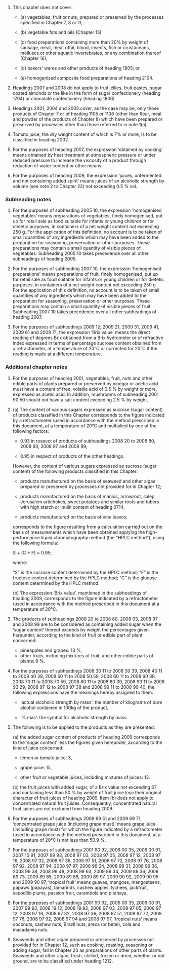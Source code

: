 1. This chapter does not cover:

    - (a) vegetables, fruit or nuts, prepared or preserved by the processes specified in Chapter 7, 8 or 11;

    - (b) vegetable fats and oils (Chapter 15)

    - (c) food preparations containing more than 20% by weight of sausage, meat, meat offal, blood, insects, fish or crustaceans, molluscs or other aquatic invertebrates, or any combination thereof (Chapter 16);

    - (d) bakers' wares and other products of heading 1905; or

    - (e) homogenised composite food preparations of heading 2104.

2. Headings 2007 and 2008 do not apply to fruit jellies, fruit pastes, sugar-coated almonds or the like in the form of sugar confectionery (heading 1704) or chocolate confectionery (heading 1806).

3. Headings 2001, 2004 and 2005 cover, as the case may be, only those products of Chapter 7 or of heading 1105 or 1106 (other than flour, meal and powder of the products of Chapter 8) which have been prepared or preserved by processes other than those referred to in note 1(a).

4. Tomato juice, the dry weight content of which is 7% or more, is to be classified in heading 2002.

5. For the purposes of heading 2007, the expression ‘obtained by cooking’ means obtained by heat treatment at atmospheric pressure or under reduced pressure to increase the viscosity of a product through reduction of water content or other means.

6. For the purposes of heading 2009, the expression ‘juices, unfermented and not containing added spirit’ means juices of an alcoholic strength by volume (see note 2 to Chapter 22) not exceeding 0.5 % vol.

### Subheading notes

1. For the purposes of subheading 2005 10, the expression ‘homogenised vegetables’ means preparations of vegetables, finely homogenised, put up for retail sale as food suitable for infants or young children or for dietetic purposes, in containers of a net weight content not exceeding 250 g. For the application of this definition, no account is to be taken of small quantities of any ingredients which may have been added to the preparation for seasoning, preservation or other purposes. These preparations may contain a small quantity of visible pieces of vegetables. Subheading 2005 10 takes precedence over all other subheadings of heading 2005.

2. For the purposes of subheading 2007 10, the expression ‘homogenised preparations’ means preparations of fruit, finely homogenised, put up for retail sale as food suitable for infants or young children or for dietetic purposes, in containers of a net weight content not exceeding 250 g. For the application of this definition, no account is to be taken of small quantities of any ingredients which may have been added to the preparation for seasoning, preservation or other purposes. These preparations may contain a small quantity of visible pieces of fruit. Subheading 2007 10 takes precedence over all other subheadings of heading 2007.

3. For the purposes of subheadings 2009 12, 2009 21, 2009 31, 2009 41, 2009 61 and 2009 71, the expression ‘Brix value’ means the direct reading of degrees Brix obtained from a Brix hydrometer or of refractive index expressed in terms of percentage sucrose content obtained from a refractometer, at a temperature of 20°C or corrected for 20°C if the reading is made at a different temperature.

### Additional chapter notes

1. For the purposes of heading 2001, vegetables, fruit, nuts and other edible parts of plants prepared or preserved by vinegar or acetic acid must have a content of free, volatile acid of 0.5 % by weight or more, expressed as acetic acid. In addition, mushrooms of subheading 2001 90 50 should not have a salt content exceeding 2.5 % by weight.

2. (a) The content of various sugars expressed as sucrose (sugar content) of products classified in this Chapter corresponds to the figure indicated by a refractometer (used in accordance with the method prescribed in this document, at a temperature of 20°C and multiplied by one of the following factors:

    - 0.93 in respect of products of subheadings 2008 20 to 2008 80, 2008 93, 2008 97 and 2008 99;
    
    - 0.95 in respect of products of the other headings.
    
    However, the content of various sugars expressed as sucrose (sugar content) of the following products classified in this Chapter:
    
    - products manufactured on the basis of seaweed and other algae prepared or preserved by processes not provided for in Chapter 12;
    
    - products manufactured on the basis of manioc, arrowroot, salep, Jerusalem artichokes, sweet potatoes and similar roots and tubers with high starch or inulin content of heading 0714;
    
    - products manufactured on the basis of vine leaves; 
    
    corresponds to the figure resulting from a calculation carried out on the basis of measurements which have been obtained applying the high-performance liquid chromatography method (the “HPLC method”), using the following formula:
    
    S + (G + F) × 0.95;
    
    where:
    
    “S” is the sucrose content determined by the HPLC method;
    “F” is the fructose content determined by the HPLC method;
    “G” is the glucose content determined by the HPLC method.
    
    (b) The expression ‘Brix value’, mentioned in the subheadings of heading 2009, corresponds to the figure indicated by a refractometer (used in accordance with the method prescribed in this document at a temperature of 20°C.

3. The products of subheadings 2008 20 to 2008 80, 2008 93, 2008 97 and 2008 99 are to be considered as containing added sugar when the ‘sugar content’ thereof exceeds by weight the percentages given hereunder, according to the kind of fruit or edible part of plant concerned:

   - pineapples and grapes: 13 %,
   - other fruits, including mixtures of fruit, and other edible parts of plants: 9 %.

4. For the purposes of subheadings 2008 30 11 to 2008 30 39, 2008 40 11 to 2008 40 39, 2008 50 11 to 2008 50 59, 2008 60 11 to 2008 60 39, 2008 70 11 to 2008 70 59, 2008 80 11 to 2008 80 39, 2008 93 11 to 2008 93 29, 2008 97 12 to 2008 97 38 and 2008 99 11 to 2008 99 40, the following expressions have the meanings
hereby assigned to them:

    - ‘actual alcoholic strength by mass’: the number of kilograms of pure alcohol contained in 100kg of the
    product,
    
    - ‘% mas’: the symbol for alcoholic strength by mass.

5. The following is to be applied to the products as they are presented:

    (a) the added sugar content of products of heading 2009 corresponds to the ‘sugar content’ less the figures given hereunder, according to the kind of juice concerned:
    
    - lemon or tomato juice: 3,
    
    - grape juice: 15,
    
    - other fruit or vegetable juices, including mixtures of juices: 13.

    (b) the fruit juices with added sugar, of a Brix value not exceeding 67 and containing less than 50 % by weight of fruit juice lose their original character of fruit juices of heading 2009. Item (b) does not apply to concentrated natural fruit juices. Consequently, concentrated natural fruit juices are not excluded from heading 2009.

6. For the purposes of subheadings 2009 69 51 and 2009 69 71, ‘concentrated grape juice (including grape must)’ means grape juice (including grape must) for which the figure indicated by a refractometer (used in accordance with the method prescribed in this document, at a temperature of 20°C is not less than 50.9 %.

7. For the purposes of subheadings 2001 90 92, 2006 00 35, 2006 00 91, 2007 10 91, 2007 99 93, 2008 97 03, 2008 97 05, 2008 97 12, 2008 97 16, 2008 97 32, 2008 97 36, 2008 97 51, 2008 97 72, 2008 97 76, 2008 97 92, 2008 97 94, 2008 97 97, 2008 99 24, 2008 99 31, 2008 99 36, 2008 99 38, 2008 99 48, 2008 99 63, 2009 89 34, 2009 89 36, 2009 89 73, 2009 89 85, 2009 89 88, 2009 89 97, 2009 90 92, 2009 90 95 and 2009 90 97, ‘tropical fruit’ means guavas, mangoes, mangosteens, papaws (papayas), tamarinds, cashew apples, lychees, jackfruit, sapodillo plums, passion fruit, carambola and pitahaya.

8. For the purposes of subheadings 2001 90 92, 2006 00 35, 2006 00 91, 2007 99 93, 2008 19 12, 2008 19 92, 2008 97 03, 2008 97 05, 2008 97 12, 2008 97 16, 2008 97 32, 2008 97 36, 2008 97 51, 2008 97 72, 2008 97 76, 2008 97 92, 2008 97 94 and 2008 97 97, ‘tropical nuts’ means coconuts, cashew nuts, Brazil nuts, areca (or betel), cola and macadamia nuts.

9. Seaweeds and other algae prepared or preserved by processes not provided for in Chapter 12, such as cooking, roasting, seasoning or adding sugar, fall in Chapter 20 as preparations of other parts of plants. Seaweeds and other algae, fresh, chilled, frozen or dried, whether or not ground, are to be classified under heading 1212.
